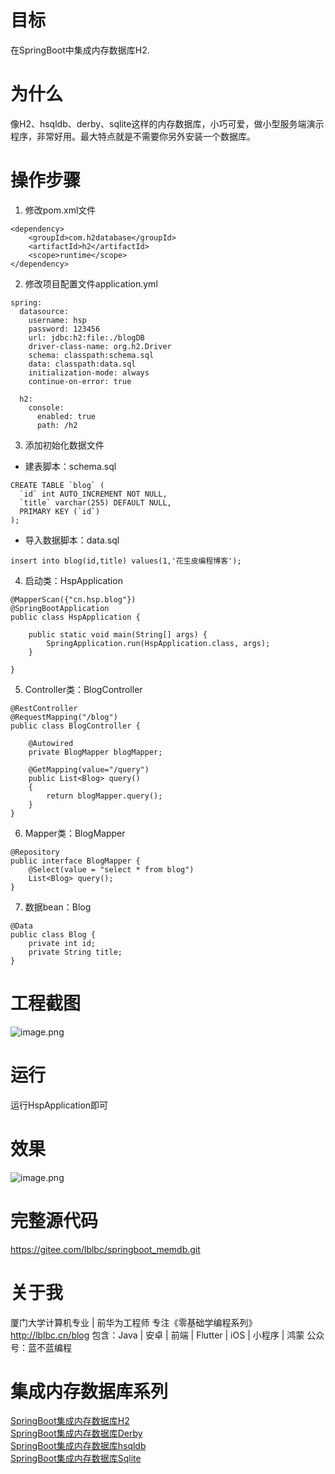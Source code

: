 # 目标
在SpringBoot中集成内存数据库H2.
# 为什么
像H2、hsqldb、derby、sqlite这样的内存数据库，小巧可爱，做小型服务端演示程序，非常好用。最大特点就是不需要你另外安装一个数据库。
# 操作步骤
1. 修改pom.xml文件
```
<dependency>
	<groupId>com.h2database</groupId>
	<artifactId>h2</artifactId>
	<scope>runtime</scope>
</dependency>
```
2. 修改项目配置文件application.yml
```
spring:
  datasource:
    username: hsp
    password: 123456
    url: jdbc:h2:file:./blogDB
    driver-class-name: org.h2.Driver
    schema: classpath:schema.sql
    data: classpath:data.sql
    initialization-mode: always
    continue-on-error: true

  h2:
    console:
      enabled: true
      path: /h2
```
3. 添加初始化数据文件
- 建表脚本：schema.sql
```
CREATE TABLE `blog` (
  `id` int AUTO_INCREMENT NOT NULL,
  `title` varchar(255) DEFAULT NULL,
  PRIMARY KEY (`id`)
);
```
- 导入数据脚本：data.sql
```
insert into blog(id,title) values(1,'花生皮编程博客');
```
4. 启动类：HspApplication
```
@MapperScan({"cn.hsp.blog"})
@SpringBootApplication
public class HspApplication {

	public static void main(String[] args) {
		SpringApplication.run(HspApplication.class, args);
	}

}
```
5. Controller类：BlogController
```
@RestController
@RequestMapping("/blog")
public class BlogController {

    @Autowired
    private BlogMapper blogMapper;

    @GetMapping(value="/query")
    public List<Blog> query()
    {
        return blogMapper.query();
    }
}
```
6. Mapper类：BlogMapper
```
@Repository
public interface BlogMapper {
    @Select(value = "select * from blog")
    List<Blog> query();
}
```
7. 数据bean：Blog
```
@Data
public class Blog {
    private int id;
    private String title;
}
```
# 工程截图
![image.png](https://img-blog.csdnimg.cn/img_convert/27a0d82b543e73d5bffa66d622ea1c60.png)
# 运行
运行HspApplication即可
# 效果
![image.png](https://img-blog.csdnimg.cn/img_convert/8819550ba2460e531564abf5ba045525.png)

# 完整源代码
https://gitee.com/lblbc/springboot_memdb.git

# 关于我
厦门大学计算机专业 | 前华为工程师
专注《零基础学编程系列》  http://lblbc.cn/blog
包含：Java | 安卓 | 前端 | Flutter | iOS | 小程序 | 鸿蒙
公众号：蓝不蓝编程

# 集成内存数据库系列
 [SpringBoot集成内存数据库H2](https://cxyxy.blog.csdn.net/article/details/120148641)  
 [SpringBoot集成内存数据库Derby](https://cxyxy.blog.csdn.net/article/details/120148643)  
 [SpringBoot集成内存数据库hsqldb](https://cxyxy.blog.csdn.net/article/details/120148646)  
 [SpringBoot集成内存数据库Sqlite](https://cxyxy.blog.csdn.net/article/details/120148647)